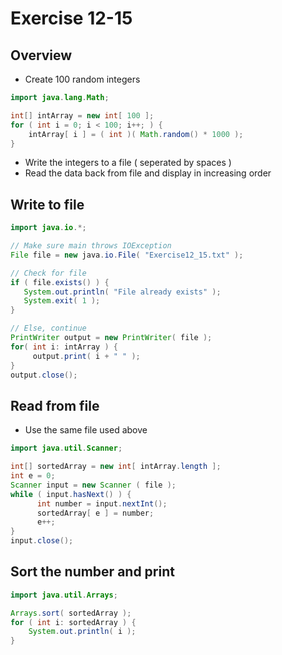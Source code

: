 # Exercise 12-15

## Overview

* Create 100 random integers
```Java
import java.lang.Math;

int[] intArray = new int[ 100 ];
for ( int i = 0; i < 100; i++; ) {
    intArray[ i ] = ( int )( Math.random() * 1000 );
}
```
* Write the integers to a file ( seperated by spaces )
* Read the data back from file and display in increasing order

## Write to file

```Java
import java.io.*;

// Make sure main throws IOException
File file = new java.io.File( "Exercise12_15.txt" );

// Check for file
if ( file.exists() ) {
   System.out.println( "File already exists" );
   System.exit( 1 );
}

// Else, continue
PrintWriter output = new PrintWriter( file );
for( int i: intArray ) {
     output.print( i + " " );
}
output.close();
```

## Read from file

* Use the same file used above
```Java
import java.util.Scanner;

int[] sortedArray = new int[ intArray.length ];
int e = 0;
Scanner input = new Scanner ( file );
while ( input.hasNext() ) {
      int number = input.nextInt();
      sortedArray[ e ] = number;
      e++;
}
input.close();
```

## Sort the number and print

```Java
import java.util.Arrays;

Arrays.sort( sortedArray );
for ( int i: sortedArray ) {
    System.out.println( i );
}
```
